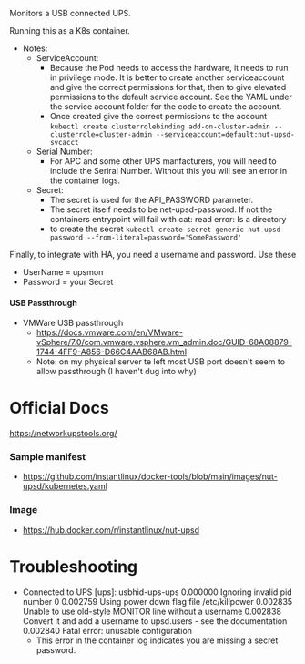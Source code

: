 Monitors a USB connected UPS.

Running this as a K8s container.  

- Notes:
  - ServiceAccount:
    - Because the Pod needs to access the hardware, it needs to run in privilege mode.  It is better to create another serviceaccount and give the correct permissions for that, then to give elevated permissions to the default service account.  See the YAML under the service account folder for the code to create the account.
    - Once created give the correct permissions to the account
      ``` kubectl create clusterrolebinding add-on-cluster-admin --clusterrole=cluster-admin --serviceaccount=default:nut-upsd-svcacct ```
  - Serial Number:
    - For APC and some other UPS manfacturers, you will need to include the Seriral Number.  Without this you will see an error in the container logs.
  - Secret:
    - The secret is used for the API_PASSWORD parameter.  
    - The secret itself needs to be net-upsd-password. If not the containers entrypoint will fail with cat: read error: Is a directory
    - to create the secret
      ``` kubectl create secret generic nut-upsd-password --from-literal=password='SomePassword' ```

Finally, to integrate with HA, you need a username and password.  Use these
- UserName = upsmon
- Password = your Secret

#### USB Passthrough
- VMWare USB passthrough
  - https://docs.vmware.com/en/VMware-vSphere/7.0/com.vmware.vsphere.vm_admin.doc/GUID-68A08879-1744-4FF9-A856-D66C4AAB68AB.html
  - Note: on my physical server te left most USB port doesn't seem to allow passthrough (I haven't dug into why)

# Official Docs
https://networkupstools.org/

### Sample manifest
- https://github.com/instantlinux/docker-tools/blob/main/images/nut-upsd/kubernetes.yaml

### Image
- https://hub.docker.com/r/instantlinux/nut-upsd

# Troubleshooting
- Connected to UPS [ups]: usbhid-ups-ups
   0.000000     Ignoring invalid pid number 0
   0.002759     Using power down flag file /etc/killpower
   0.002835     Unable to use old-style MONITOR line without a username
   0.002838     Convert it and add a username to upsd.users - see the documentation
   0.002840     Fatal error: unusable configuration
  - This error in the container log indicates you are missing a secret password.

